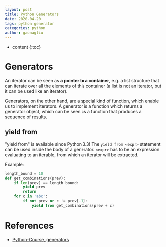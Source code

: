```yaml
---
layout: post
title: Python Generators
date: 2020-04-20
tags: python generator
categories: python
author: gaonagliu
---
```

* content
{:toc}


# Generators
An iterator can be seen as **a pointer to a container**, e.g. a list structure that can iterate over all the elements of this container (a list is not an iterator, but it can be used like an iterator).




Generators, on the other hand, are a special kind of function, which enable us to implement iterators.
A generator is a function which returns a generator object, which can be seen as a function that produces a sequence of results. 


## yield from 
"yield from" is available since Python 3.3!
The `yield from <expr>` statement can be used inside the body of a generator. `<expr>` has to be an expression evaluating to an iterable, from which an iterator will be extracted.

Example:
```python
length_bound = 10
def get_combinations(prev):
    if len(prev) == length_bound:
        yield prev
        return 
    for c in 'abc':
        if not prev or c != prev[-1]:
            yield from get_combinations(prev + c)
```


# References 
* [Python-Course, generators](https://www.python-course.eu/python3_generators.php)
